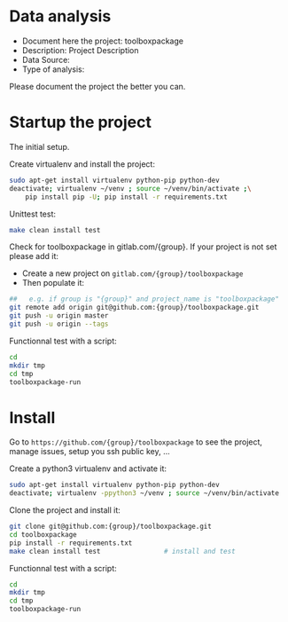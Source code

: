 # Data analysis
- Document here the project: toolboxpackage
- Description: Project Description
- Data Source:
- Type of analysis:

Please document the project the better you can.

# Startup the project

The initial setup.

Create virtualenv and install the project:
```bash
sudo apt-get install virtualenv python-pip python-dev
deactivate; virtualenv ~/venv ; source ~/venv/bin/activate ;\
    pip install pip -U; pip install -r requirements.txt
```

Unittest test:
```bash
make clean install test
```

Check for toolboxpackage in gitlab.com/{group}.
If your project is not set please add it:

- Create a new project on `gitlab.com/{group}/toolboxpackage`
- Then populate it:

```bash
##   e.g. if group is "{group}" and project_name is "toolboxpackage"
git remote add origin git@github.com:{group}/toolboxpackage.git
git push -u origin master
git push -u origin --tags
```

Functionnal test with a script:

```bash
cd
mkdir tmp
cd tmp
toolboxpackage-run
```

# Install

Go to `https://github.com/{group}/toolboxpackage` to see the project, manage issues,
setup you ssh public key, ...

Create a python3 virtualenv and activate it:

```bash
sudo apt-get install virtualenv python-pip python-dev
deactivate; virtualenv -ppython3 ~/venv ; source ~/venv/bin/activate
```

Clone the project and install it:

```bash
git clone git@github.com:{group}/toolboxpackage.git
cd toolboxpackage
pip install -r requirements.txt
make clean install test                # install and test
```
Functionnal test with a script:

```bash
cd
mkdir tmp
cd tmp
toolboxpackage-run
```
